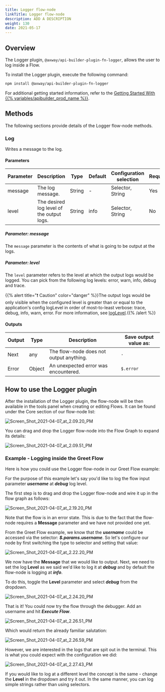```yaml
---
title: Logger flow-node
linkTitle: Logger flow-node
description: ADD A DESCRIPTION
weight: 130
date: 2021-05-17
---
```


## Overview

The Logger plugin, `@axway/api-builder-plugin-fn-logger`, allows the user to log inside a Flow.

To install the Logger plugin, execute the following command:

```bash
npm install @axway/api-builder-plugin-fn-logger
```

For additional getting started information, refer to the [Getting Started With {{% variables/apibuilder_prod_name %}}](/docs/getting_started_with_api_builder/).

## Methods

The following sections provide details of the Logger flow-node methods.

### Log

Writes a message to the log.

#### Parameters

| Parameter | Description | Type | Default | Configuration selection | Required |
| --- | --- | --- | --- | --- | --- |
| message | The log message. | String | \- | Selector, String | Yes |
| level | The desired log level of the output logs. | String | info | Selector, String | No |

##### Parameter: message

The `message` parameter is the contents of what is going to be output at the logs.

##### Parameter: level

The `level` parameter refers to the level at which the output logs would be logged. You can pick from the following log levels: error, warn, info, debug and trace.

{{% alert title="❗️ Caution" color="danger" %}}The output logs would be only visible when the configured level is greater than or equal to the application's config logLevel in order of most-to-least verbose: trace, debug, info, warn, error. For more information, see [logLevel](/docs/developer_guide/project/configuration/project_configuration/#loglevel).{{% /alert %}}

#### Outputs

| Output | Type | Description | Save output value as: |
| --- | --- | --- | --- |
| Next | any | The flow-node does not output anything. | `-` |
| Error | Object | An unexpected error was encountered. | `$.error` |

## How to use the Logger plugin

After the installation of the Logger plugin, the flow-node will be then available in the tools panel when creating or editing Flows. It can be found under the Core section of our flow-node list:

![Screen_Shot_2021-04-07_at_2.09.20_PM](/Images/Screen_Shot_2021-04-07_at_2.09.20_PM.png)

You can drag and drop the Logger flow-node into the Flow Graph to expand its details:

![Screen_Shot_2021-04-07_at_2.09.51_PM](/Images/Screen_Shot_2021-04-07_at_2.09.51_PM.png)

### Example - Logging inside the Greet Flow

Here is how you could use the Logger flow-node in our Greet Flow example:

For the purpose of this example let's say you'd like to log the flow input parameter **_username_** at **_debug_** log level.

The first step is to drag and drop the Logger flow-node and wire it up in the flow graph as follows:

![Screen_Shot_2021-04-07_at_2.19.20_PM](/Images/Screen_Shot_2021-04-07_at_2.19.20_PM.png)

Note that the flow is in an error state. This is due to the fact that the flow-node requires a **Message** parameter and we have not provided one yet.

From the Greet Flow example, we know that the **_username_** could be accessed via the selector: **_$.params.username_**. So let's configure our node by first switching the type to selector and setting that value:

![Screen_Shot_2021-04-07_at_2.22.20_PM](/Images/Screen_Shot_2021-04-07_at_2.22.20_PM.png)

We now have the **Message** that we would like to output. Next, we need to set the log **Level** as we said we'd like to log it at _**debug**_ and by default the flow-node is logging at _**info**_.

To do this, toggle the **Level** parameter and select **_debug_** from the dropdown.

![Screen_Shot_2021-04-07_at_2.24.20_PM](/Images/Screen_Shot_2021-04-07_at_2.24.20_PM.png)

That is it! You could now try the flow through the debugger. Add an username and hit _**Execute Flow**_.

![Screen_Shot_2021-04-07_at_2.26.51_PM](/Images/Screen_Shot_2021-04-07_at_2.26.51_PM.png)

Which would return the already familiar salutation:

![Screen_Shot_2021-04-07_at_2.26.59_PM](/Images/Screen_Shot_2021-04-07_at_2.26.59_PM.png)

However, we are interested in the logs that are spit out in the terminal. This is what you could expect with the configuration we did:

![Screen_Shot_2021-04-07_at_2.27.43_PM](/Images/Screen_Shot_2021-04-07_at_2.27.43_PM.png)

If you would like to log at a different level the concept is the same - change the **Level** in the dropdown and try it out. In the same manner, you can log simple strings rather than using selectors.

